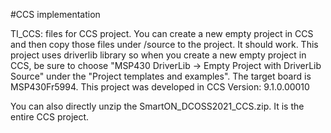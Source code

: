 #CCS implementation

TI_CCS: files for CCS project. You can create a new empty project in CCS and then copy those files under /source to the project. It should work. This project uses driverlib library so when you create a new empty project in CCS, be sure to choose "MSP430 DriverLib -> Empty Project with DriverLib Source" under the "Project templates and examples". The target board is MSP430Fr5994. This project was developed in CCS Version: 9.1.0.00010 

You can also directly unzip the SmartON_DCOSS2021_CCS.zip. It is the entire CCS project. 



